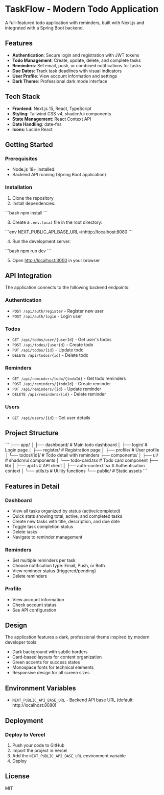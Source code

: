 # TaskFlow - Modern Todo Application

A full-featured todo application with reminders, built with Next.js and integrated with a Spring Boot backend.

## Features

- **Authentication**: Secure login and registration with JWT tokens
- **Todo Management**: Create, update, delete, and complete tasks
- **Reminders**: Set email, push, or combined notifications for tasks
- **Due Dates**: Track task deadlines with visual indicators
- **User Profile**: View account information and settings
- **Dark Theme**: Professional dark mode interface

## Tech Stack

- **Frontend**: Next.js 15, React, TypeScript
- **Styling**: Tailwind CSS v4, shadcn/ui components
- **State Management**: React Context API
- **Date Handling**: date-fns
- **Icons**: Lucide React

## Getting Started

### Prerequisites

- Node.js 18+ installed
- Backend API running (Spring Boot application)

### Installation

1. Clone the repository
2. Install dependencies:

\`\`\`bash
npm install
\`\`\`

3. Create a `.env.local` file in the root directory:

\`\`\`env
NEXT_PUBLIC_API_BASE_URL=inhttp://localhost:8080
\`\`\`

4. Run the development server:

\`\`\`bash
npm run dev
\`\`\`

5. Open [http://localhost:3000](http://localhost:3000) in your browser

## API Integration

The application connects to the following backend endpoints:

### Authentication
- `POST /api/auth/register` - Register new user
- `POST /api/auth/login` - Login user

### Todos
- `GET /api/todos/user/{userId}` - Get user's todos
- `POST /api/todos/{userId}` - Create todo
- `PUT /api/todos/{id}` - Update todo
- `DELETE /api/todos/{id}` - Delete todo

### Reminders
- `GET /api/reminders/todo/{todoId}` - Get todo reminders
- `POST /api/reminders/{todoId}` - Create reminder
- `PUT /api/reminders/{id}` - Update reminder
- `DELETE /api/reminders/{id}` - Delete reminder

### Users
- `GET /api/users/{id}` - Get user details

## Project Structure

\`\`\`
├── app/
│   ├── dashboard/          # Main todo dashboard
│   ├── login/              # Login page
│   ├── register/           # Registration page
│   ├── profile/            # User profile
│   └── todos/[id]/         # Todo detail with reminders
├── components/
│   ├── ui/                 # shadcn/ui components
│   └── todo-card.tsx       # Todo card component
├── lib/
│   ├── api.ts              # API client
│   ├── auth-context.tsx    # Authentication context
│   └── utils.ts            # Utility functions
└── public/                 # Static assets
\`\`\`

## Features in Detail

### Dashboard
- View all tasks organized by status (active/completed)
- Quick stats showing total, active, and completed tasks
- Create new tasks with title, description, and due date
- Toggle task completion status
- Delete tasks
- Navigate to reminder management

### Reminders
- Set multiple reminders per task
- Choose notification type: Email, Push, or Both
- View reminder status (triggered/pending)
- Delete reminders

### Profile
- View account information
- Check account status
- See API configuration

## Design

The application features a dark, professional theme inspired by modern developer tools:
- Dark background with subtle borders
- Card-based layouts for content organization
- Green accents for success states
- Monospace fonts for technical elements
- Responsive design for all screen sizes

## Environment Variables

- `NEXT_PUBLIC_API_BASE_URL` - Backend API base URL (default: http://localhost:8080)

## Deployment

### Deploy to Vercel

1. Push your code to GitHub
2. Import the project in Vercel
3. Add the `NEXT_PUBLIC_API_BASE_URL` environment variable
4. Deploy

## License

MIT
